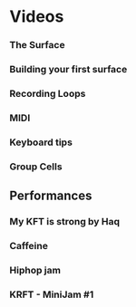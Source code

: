 # Videos

<!-- ### NEW STREAM | my KRFT is Strong surface walkthrough │ haQ attaQ LIVE ep 9.2
[![NEW STREAM | my KRFT is Strong surface walkthrough │ haQ attaQ LIVE ep 9.2](https://img.youtube.com/vi/O-vR5SX8TlQ/0.jpg)](https://www.youtube.com/watch?v=O-vR5SX8TlQ "NEW STREAM | my KRFT is Strong surface walkthrough │ haQ attaQ LIVE ep 9.2")

 -->
<!-- ### My KRFT is strong │ Live performance - haQ attaQ
[![My KRFT is strong │ Live performance - haQ attaQ](https://img.youtube.com/vi/CTu4w3BIvhI/0.jpg)](https://www.youtube.com/watch?v=CTu4w3BIvhI "My KRFT is strong │ Live performance - haQ attaQ")

### KRFT - MiniJam #1
[![KRFT - MiniJam #1
](https://img.youtube.com/vi/rCEU8k2Jao0/0.jpg)](https://www.youtube.com/watch?v=rCEU8k2Jao0 "KRFT - MiniJam #1
")
 -->

### The Surface 

<div class="vid" src="hqfRW53han0"></div>

### Building your first surface 

<div class="vid" src="h3IloBevUTA"></div>

### Recording Loops 

<div class="vid" src="hC_VEVwLopY"></div>


### MIDI 

<div class="vid" src="4h6CW2ahMqs"></div>


### Keyboard tips 

<div class="vid" src="x4VxICpB4Rs"></div>


### Group Cells 

<div class="vid" src="cpfezeQYIkk"></div>



## Performances

### My KFT is strong by Haq 

<div class="vid" src="CTu4w3BIvhI"></div>


### Caffeine 

<div class="vid" src="PBkuUxAxRGg"></div>



### Hiphop jam 

<div class="vid" src="VkXY0S4klJ8"></div>



### KRFT - MiniJam #1

<div class="vid" src="rCEU8k2Jao0"></div>
